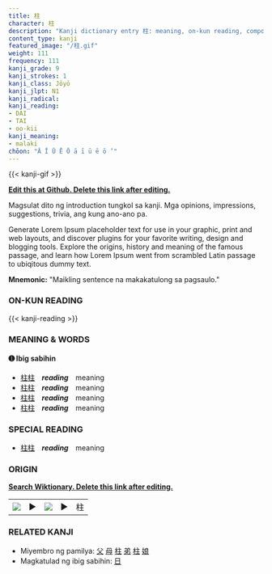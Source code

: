 ```yaml
---
title: 柱
character: 柱
description: "Kanji dictionary entry 柱: meaning, on-kun reading, compounds, origin, related kanji"
content_type: kanji
featured_image: "/柱.gif"
weight: 111
frequency: 111
kanji_grade: 9
kanji_strokes: 1
kanji_class: Jōyō
kanji_jlpt: N1
kanji_radical: 
kanji_reading: 
- DAI
- TAI
- oo-kii
kanji_meaning:
- malaki
chōon: "Ā Ī Ū Ē Ō ā ī ū ē ō ’"
---
```

[//]: # (Don't edit the line below. Kanji animated GIF code is automatically generated.)
{{< kanji-gif >}}

[//]: # (Edit below this line.)

**[Edit this at Github. Delete this link after editing.](https://github.com/tim0g/tim/tree/main/content/kanji/柱/index.md)**

Magsulat dito ng introduction tungkol sa kanji. Mga opinions, impressions, suggestions, trivia, ang kung ano-ano pa.

Generate Lorem Ipsum placeholder text for use in your graphic, print and web layouts, and discover plugins for your favorite writing, design and blogging tools. Explore the origins, history and meaning of the famous passage, and learn how Lorem Ipsum went from scrambled Latin passage to ubiqitous dummy text.
 
**Mnemonic:** "Maikling sentence na makakatulong sa pagsaulo."

### ON-KUN READING

[//]: # (Don't edit the line below. ON-KUN READING code is automatically generated.)
{{< kanji-reading >}}

### MEANING & WORDS

#### ➊ **Ibig sabihin**
  - [柱](../柱)[柱](../柱)　***reading***　meaning
  - [柱](../柱)[柱](../柱)　***reading***　meaning
  - [柱](../柱)[柱](../柱)　***reading***　meaning
  - [柱](../柱)[柱](../柱)　***reading***　meaning

### SPECIAL READING
  - [柱](../柱)[柱](../柱)　***reading***　meaning

### ORIGIN

**[Search Wiktionary. Delete this link after editing.](https://wiktionary.org/wiki/柱)**
<table class="kanji-table"><tr><td>
<img src="60px-柱-bronze.svg.png">
</td><td>▶</td><td>
<img src="60px-柱-oracle.svg.png">
</td><td>▶</td>
<td class="kanji-origin">柱</td>
</tr></table>

### RELATED KANJI
- Miyembro ng pamilya: [父](../父) [母](../母) [柱](../柱) [弟](../弟) [柱](../柱) [娘](../娘)
- Magkatulad ng ibig sabihin: [日](../日)
